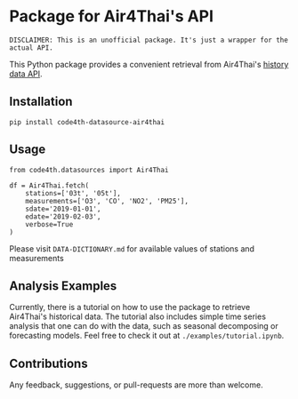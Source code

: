 # Package for Air4Thai's API

```
DISCLAIMER: This is an unofficial package. It's just a wrapper for the actual API.
```
This Python package provides a convenient retrieval from Air4Thai's [history data API][api].

## Installation
```
pip install code4th-datasource-air4thai
```

## Usage
```
from code4th.datasources import Air4Thai

df = Air4Thai.fetch(
    stations=['03t', '05t'],
    measurements=['O3', 'CO', 'NO2', 'PM25'],
    sdate='2019-01-01',
    edate='2019-02-03',
    verbose=True
)
```

Please visit `DATA-DICTIONARY.md` for available values of stations and measurements

## Analysis Examples
Currently, there is a tutorial on how to use the package to retrieve Air4Thai's historical data. The tutorial also includes simple time series analysis that one can do with the data, such as seasonal decomposing or forecasting models.
Feel free to check it out at `./examples/tutorial.ipynb`.


## Contributions
Any feedback, suggestions, or pull-requests are more than welcome.

[api]: http://air4thai.pcd.go.th/webV2/history/

